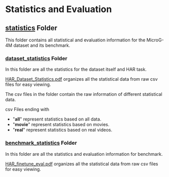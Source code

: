 # Statistics and Evaluation


## [statistics](./) Folder
This folder contains all statistical and evaluation information for the MicroG-4M dataset and its benchmark.

### [dataset_statistics](./dataset_statistics/) Folder
In this folder are all the statistics for the dataset itself and HAR task.

[HAR_Dataset_Statistics.pdf](statistics/HAR_Dataset_Statistics.pdf) organizes all the statistical data from raw csv files for easy viewing.

The csv files in the folder contain the raw information of different statistical data.

csv Files ending with 
- "**all**" represent statistics based on all data.
- "**movie**" represent statistics based on movies. 
- "**real**" represent statistics based on real videos.

### [benchmark_statistics](./benchmark_statistics/) Folder

In this folder are all the statistics and evaluation information for benchmark.

[HAR_finetune_eval.pdf](./benchmark_statistics/HAR_finetune_eval.pdf) organizes all the statistical data from raw csv files for easy viewing.
